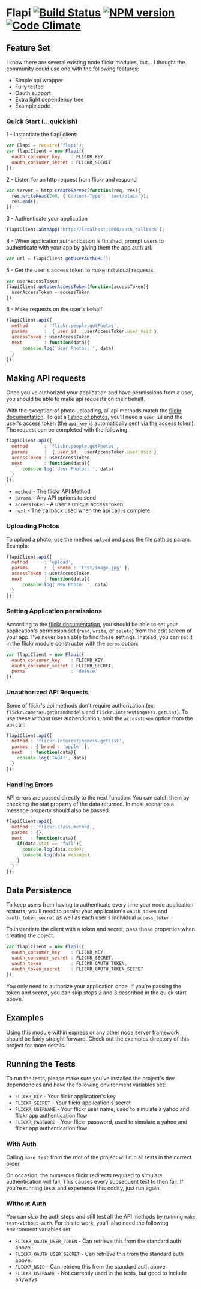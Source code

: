 # Flapi [![Build Status](https://travis-ci.org/joelongstreet/flapi.png)](https://travis-ci.org/joelongstreet/flapi) [![NPM version](https://badge.fury.io/js/flapi.png)](http://badge.fury.io/js/flapi) [![Code Climate](https://codeclimate.com/github/joelongstreet/flapi.png)](https://codeclimate.com/github/joelongstreet/flapi)

## Feature Set
I know there are several existing node flickr modules, but... I thought the community could use one with the following features:

* Simple api wrapper
* Fully tested
* Oauth support
* Extra light dependency tree
* Example code


### Quick Start (...quickish)
1 - Instantiate the flapi client:
``` javascript
var Flapi = require('flapi');
var flapiClient = new Flapi({
  oauth_consumer_key    : FLICKR_KEY,
  oauth_consumer_secret : FLICKR_SECRET
});
```

2 - Listen for an http request from flickr and respond
``` javascript
var server = http.createServer(function(req, res){
  res.writeHead(200, {'Content-Type': 'text/plain'});
  res.end();
});
```

3 - Authenticate your application
``` javascript
flapiClient.authApp('http://localhost:3000/auth_callback');
```

4 - When application authentication is finished, prompt users to authenticate with your app by giving them the app auth url.
``` javascript
var url = flapiClient.getUserAuthURL();
```

5 - Get the user's access token to make individual requests.
``` javascript
var userAccessToken;
flapiClient.getUserAccessToken(function(accessToken){
  userAccessToken = accessToken;
});
```

6 - Make requests on the user's behalf
``` javascript
flapiClient.api({
  method      : 'flickr.people.getPhotos',
  params      :  { user_id : userAccessToken.user_nsid },
  accessToken : userAccessToken,
  next        : function(data){
      console.log('User Photos: ', data)
  }
});
```



## Making API requests
Once you've authorized your application and have permissions from a user, you should be able to make api requests on their behalf.

With the exception of photo uploading, all api methods match the [flickr documentation](http://www.flickr.com/services/api/). To get a [listing of photos](http://www.flickr.com/services/api/flickr.people.getPhotos.html), you'll need a `user_id` and the user's access token (the `api_key` is automatically sent via the access token). The request can be completed with the following:

``` javascript
flapiClient.api({
  method      : 'flickr.people.getPhotos',
  params      :  { user_id : userAccessToken.user_nsid },
  accessToken : userAccessToken,
  next        : function(data){
      console.log('User Photos: ', data)
  }
});
```

* `method` - The flickr API Method
* `params` - Any API options to send
* `accessToken` - A user's unique access token
* `next` - The callback used when the api call is complete


### Uploading Photos
To upload a photo, use the method `upload` and pass the file path as param. Example:

``` javascript
flapiClient.api({
  method      : 'upload',
  params      :  { photo : 'test/image.jpg' },
  accessToken : userAccessToken,
  next        : function(data){
      console.log('New Photo: ', data)
  }
});
```


### Setting Application permissions
According to the [flickr documentation](http://www.flickr.com/services/api/), you should be able to set your application's permission set (`read`, `write`, or `delete`) from the edit screen of your app. I've never been able to find these settings. Instead, you can set it in the flickr module constructor with the `perms` option:

``` javascript
var flapiClient = new Flapi({
  oauth_consumer_key    : FLICKR_KEY,
  oauth_consumer_secret : FLICKR_SECRET,
  perms                 : 'delete'
});
```


### Unauthorized API Requests
Some of flickr's api methods don't require authorization (ex: `flickr.cameras.getBrandModels` and `flickr.interestingness.getList`). To use these without user authentication, omit the `accessToken` option from the api call:

``` javascript
flapiClient.api({
  method : 'flickr.interestingness.getList',
  params : { brand : 'apple' },
  next   : function(data){
    console.log('TADA!', data)
  }
});
```


### Handling Errors
API errors are passed directly to the next function. You can catch them by checking the stat property of the data returned. In most scenarios a message property should also be passed.
``` javascript
flapiClient.api({
  method : 'flickr.class.method',
  params : {},
  next   : function(data){
    if(data.stat == 'fail'){
      console.log(data.code);
      console.log(data.message);
    }
  }
});
```



## Data Persistence 
To keep users from having to authenticate every time your node application restarts, you'll need to persist your application's `oauth_token` and `oauth_token_secret` as well as each user's individual `access_token`.

To instantiate the client with a token and secret, pass those properties when creating the object.

``` javascript
var flapiClient = new Flapi({
  oauth_consumer_key    : FLICKR_KEY,
  oauth_consumer_secret : FLICKR_SECRET,
  oauth_token           : FLICKR_OAUTH_TOKEN,
  oauth_token_secret    : FLICKR_OAUTH_TOKEN_SECRET
});
```

You only need to authorize your application once. If you're passing the token and secret, you can skip steps 2 and 3 described in the quick start above.



## Examples
Using this module within express or any other node server framework should be fairly straight forward. Check out the examples directory of this project for more details.



## Running the Tests
To run the tests, please make sure you've installed the project's dev dependencies and have the following environment variables set:

* `FLICKR_KEY` - Your flickr application's key
* `FLICKR_SECRET` - Your flickr application's secret
* `FLICKR_USERNAME` - Your flickr user name, used to simulate a yahoo and flickr app authentication flow
* `FLICKR_PASSWORD` - Your flickr password, used to simulate a yahoo and flickr app authentication flow

### With Auth
Calling `make test` from the root of the project will run all tests in the correct order.

On occasion, the numerous flickr redirects required to simulate authentication will fail. This causes every subsequent test to then fail. If you're running tests and experience this oddity, just run again.

### Without Auth
You can skip the auth steps and still test all the API methods by running `make test-without-auth`. For this to work, you'll also need the following environment variables set:

* `FLICKR_OAUTH_USER_TOKEN` - Can retrieve this from the standard auth above.
* `FLICKR_OAUTH_USER_SECRET` - Can retrieve this from the standard auth above.
* `FLICKR_NSID` - Can retrieve this from the standard auth above.
* `FLICKR_USERNAME` - Not currently used in the tests, but good to include anyways